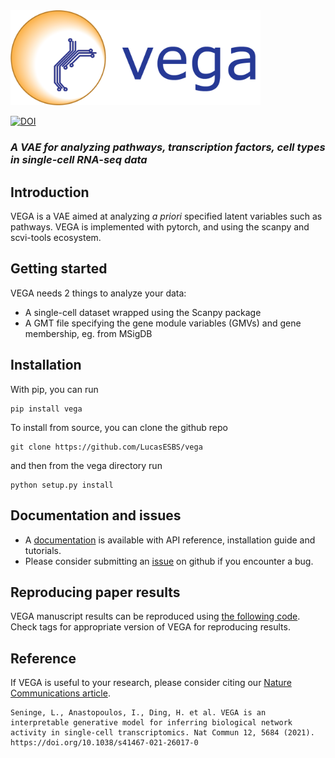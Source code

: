 <img src="https://github.com/LucasESBS/vega/blob/master/docs/source/_static/logo.png?raw=true" width="400" alt="vega">

[![DOI](https://zenodo.org/badge/326273034.svg)](https://zenodo.org/badge/latestdoi/326273034)
### _A VAE for analyzing pathways, transcription factors, cell types in single-cell RNA-seq data_

## Introduction

VEGA is a VAE aimed at analyzing _a priori_ specified latent variables such as pathways. VEGA is implemented with pytorch, and using the scanpy and scvi-tools ecosystem.

## Getting started

VEGA needs 2 things to analyze your data:

* A single-cell dataset wrapped using the Scanpy package
* A GMT file specifying the gene module variables (GMVs) and gene membership, eg. from MSigDB

## Installation

With pip, you can run
```
pip install vega
```

To install from source, you can clone the github repo
```
git clone https://github.com/LucasESBS/vega
```

and then from the vega directory run

```
python setup.py install
```

## Documentation and issues

- A [documentation](https://vega-documentation.readthedocs.io/en/latest/index.html) is available with API reference, installation guide and tutorials.
- Please consider submitting an [issue](https://github.com/LucasESBS/vega/issues) on github if you encounter a bug.

## Reproducing paper results

VEGA manuscript results can be reproduced using [the following code](https://github.com/LucasESBS/vega-reproducibility). Check tags for appropriate version of VEGA for reproducing results.

## Reference

If VEGA is useful to your research, please consider citing our [Nature Communications article](https://www.nature.com/articles/s41467-021-26017-0).

```
Seninge, L., Anastopoulos, I., Ding, H. et al. VEGA is an interpretable generative model for inferring biological network activity in single-cell transcriptomics. Nat Commun 12, 5684 (2021). https://doi.org/10.1038/s41467-021-26017-0
```
